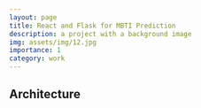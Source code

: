```yaml
---
layout: page
title: React and Flask for MBTI Prediction
description: a project with a background image
img: assets/img/12.jpg
importance: 1
category: work
---
```



## Architecture 


